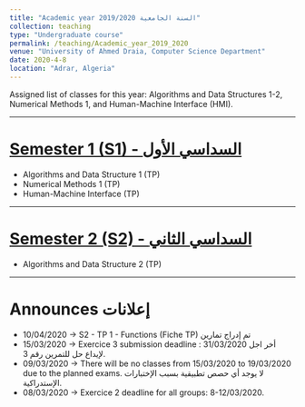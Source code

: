 ```yaml
---
title: "Academic year 2019/2020 السنة الجامعية"
collection: teaching
type: "Undergraduate course"
permalink: /teaching/Academic_year_2019_2020
venue: "University of Ahmed Draia, Computer Science Department"
date: 2020-4-8
location: "Adrar, Algeria"
---
```


Assigned list of classes for this year: Algorithms and Data Structures 1-2, Numerical Methods 1, and Human-Machine Interface (HMI).

***

[Semester 1 (S1) - السداسي الأول](/teaching_content/academic_year_2019_2020/2019-2020-1st-semester-teaching)
======

* Algorithms and Data Structure 1 (TP)
* Numerical Methods 1 (TP)
* Human-Machine Interface (TP)

***

[Semester 2 (S2) - السداسي الثاني](/teaching_content/academic_year_2019_2020/2019-2020-2nd-semester-teaching)
======

* Algorithms and Data Structure 2 (TP)
	
	
***

Announces إعلانات
======
* 10/04/2020 -> S2 - TP 1 - Functions (Fiche TP) تم إدراج تمارين 
* 15/03/2020 -> Exercice 3 submission deadline : 31/03/2020 أخر اجل لإيداع حل للتمرين رقم 3.
* 09/03/2020 -> There will be no classes from 15/03/2020 to 19/03/2020 due to the planned exams. لا يوجد أي حصص تطبيقية بسبب الإختبارات الإستدراكية.
* 08/03/2020 -> Exercice 2 deadline for all groups: 8-12/03/2020.

